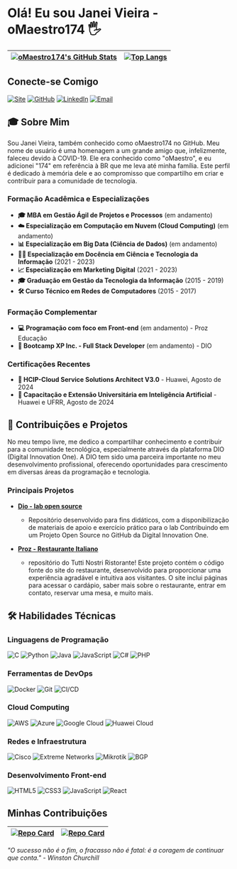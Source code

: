 # Olá! Eu sou Janei Vieira - oMaestro174 🖐️

| [![oMaestro174's GitHub Stats](https://github-readme-stats.vercel.app/api?username=omaestro174&bg_color=122&border_color=30A3DC&show_icons=true&icon_color=50A5DC&title_color=E94D5F&text_color=EEB&cache_seconds=1800)](https://github.com/oMaestro174) | [![Top Langs](https://github-readme-stats.vercel.app/api/top-langs?username=omaestro174&layout=compact&langs_count=8&bg_color=122&border_color=30A3DC&show_icons=true&icon_color=50A5DC&title_color=E94D5F&text_color=EEB&cache_seconds=1800)](https://github.com/oMaestro174) |
|:----------------------------------------------------------------------------------------------------------------------------------------------------------------------------:|:-----------------------------------------------------------------------------------------------------------------------------------------------------------------------------------:|



## Conecte-se Comigo
[![Site](https://img.shields.io/website?label=taguardado.net&style=for-the-badge&url=https://taguardado.net/)](https://taguardado.net)
[![GitHub](https://img.shields.io/badge/GitHub-100000?style=for-the-badge&logo=github&logoColor=white)](https://github.com/oMaestro174)
[![LinkedIn](https://img.shields.io/badge/LinkedIn-0A66C2?style=for-the-badge&logo=linkedin&logoColor=white)](https://www.linkedin.com/in/janei-vieira/)
[![Email](https://img.shields.io/badge/Email-D14836?style=for-the-badge&logo=gmail&logoColor=white)](mailto:taguardado.net@gmail.com)
## 🎓 Sobre Mim

Sou Janei Vieira, também conhecido como oMaestro174 no GitHub. Meu nome de usuário é uma homenagem a um grande amigo que, infelizmente, faleceu devido à COVID-19. Ele era conhecido como "oMaestro", e eu adicionei "174" em referência à BR que me leva até minha família. Este perfil é dedicado à memória dele e ao compromisso que compartilho em criar e contribuir para a comunidade de tecnologia.

### Formação Acadêmica e Especializações

- **🎓 MBA em Gestão Ágil de Projetos e Processos** (em andamento)
- **☁️ Especialização em Computação em Nuvem (Cloud Computing)** (em andamento)
- **📊 Especialização em Big Data (Ciência de Dados)** (em andamento)
- **🧑‍🏫 Especialização em Docência em Ciência e Tecnologia da Informação** (2021 - 2023)
- **📈 Especialização em Marketing Digital** (2021 - 2023)
- **🎓 Graduação em Gestão da Tecnologia da Informação** (2015 - 2019)
- **🛠️ Curso Técnico em Redes de Computadores** (2015 - 2017)

### Formação Complementar

- **💻 Programação com foco em Front-end** (em andamento) - Proz Educação
- **🚀 Bootcamp XP Inc. - Full Stack Developer** (em andamento) - DIO

### Certificações Recentes

- **🏅 HCIP-Cloud Service Solutions Architect V3.0** - Huawei, Agosto de 2024
- **🏅 Capacitação e Extensão Universitária em Inteligência Artificial** - Huawei e UFRR, Agosto de 2024

## 💼 Contribuições e Projetos

No meu tempo livre, me dedico a compartilhar conhecimento e contribuir para a comunidade tecnológica, especialmente através da plataforma DIO (Digital Innovation One). A DIO tem sido uma parceira importante no meu desenvolvimento profissional, oferecendo oportunidades para crescimento em diversas áreas da programação e tecnologia.

### Principais Projetos

- **[Dio - lab open source](https://github.com/oMaestro174/dio-lab-open-source)**
  - Repositório desenvolvido para fins didáticos, com a disponibilização de materiais de apoio e exercício prático para o lab Contribuindo em um Projeto Open Source no GitHub da Digital Innovation One.
  
- **[Proz - Restaurante Italiano](https://github.com/cmxrenato/Projeto-Proz-Restaurante-Italiano)**
  - repositório do Tutti Nostri Ristorante! Este projeto contém o código fonte do site do restaurante, desenvolvido para proporcionar uma experiência agradável e intuitiva aos visitantes. O site inclui páginas para acessar o cardápio, saber mais sobre o restaurante, entrar em contato, reservar uma mesa, e muito mais.
  


## 🛠️ Habilidades Técnicas

### Linguagens de Programação

![C](https://img.shields.io/badge/C-00599C?style=for-the-badge&logo=c&logoColor=white)
![Python](https://img.shields.io/badge/Python-3776AB?style=for-the-badge&logo=python&logoColor=white)
![Java](https://img.shields.io/badge/Java-007396?style=for-the-badge&logo=java&logoColor=white)
![JavaScript](https://img.shields.io/badge/JavaScript-F7DF1E?style=for-the-badge&logo=javascript&logoColor=black)
![C#](https://img.shields.io/badge/C%23-239120?style=for-the-badge&logo=c-sharp&logoColor=white)
![PHP](https://img.shields.io/badge/PHP-777BB4?style=for-the-badge&logo=php&logoColor=white)

### Ferramentas de DevOps

![Docker](https://img.shields.io/badge/Docker-2496ED?style=for-the-badge&logo=docker&logoColor=white)
![Git](https://img.shields.io/badge/Git-F05032?style=for-the-badge&logo=git&logoColor=white)
![CI/CD](https://img.shields.io/badge/CI%2FCD-007ACC?style=for-the-badge&logo=azure-pipelines&logoColor=white)

### Cloud Computing

![AWS](https://img.shields.io/badge/AWS-232F3E?style=for-the-badge&logo=amazon-aws&logoColor=white)
![Azure](https://img.shields.io/badge/Azure-0078D4?style=for-the-badge&logo=microsoft-azure&logoColor=white)
![Google Cloud](https://img.shields.io/badge/Google%20Cloud-4285F4?style=for-the-badge&logo=google-cloud&logoColor=white)
![Huawei Cloud](https://img.shields.io/badge/Huawei%20Cloud-FF0000?style=for-the-badge&logo=huawei&logoColor=white)

### Redes e Infraestrutura

![Cisco](https://img.shields.io/badge/Cisco-1BA0D7?style=for-the-badge&logo=cisco&logoColor=white)
![Extreme Networks](https://img.shields.io/badge/Extreme%20Networks-660099?style=for-the-badge&logo=extreme-networks&logoColor=white)
![Mikrotik](https://img.shields.io/badge/Mikrotik-A81C7D?style=for-the-badge&logo=mikrotik&logoColor=white)
![BGP](https://img.shields.io/badge/BGP-007ACC?style=for-the-badge&logo=internet-explorer&logoColor=white)

### Desenvolvimento Front-end

![HTML5](https://img.shields.io/badge/HTML5-E34F26?style=for-the-badge&logo=html5&logoColor=white)
![CSS3](https://img.shields.io/badge/CSS3-1572B6?style=for-the-badge&logo=css3&logoColor=white)
![JavaScript](https://img.shields.io/badge/JavaScript-F7DF1E?style=for-the-badge&logo=javascript&logoColor=black)
![React](https://img.shields.io/badge/React-20232A?style=for-the-badge&logo=react&logoColor=61DAFB)

## **Minhas Contribuições**

| [![Repo Card](https://github-readme-stats.vercel.app/api/pin/?username=omaestro174&repo=dio-lab-open-source&bg_color=122&border_color=30A3DC&show_icons=true&icon_color=50A5DC&title_color=E94D5F&text_color=EEB)](https://github.com/oMaestro174/dio-lab-open-source) | [![Repo Card](https://github-readme-stats.vercel.app/api/pin/?username=omaestro174&repo=webhook-notify&bg_color=122&border_color=30A3DC&show_icons=true&icon_color=50A5DC&title_color=E94D5F&text_color=EEB)](https://github.com/oMaestro174/webhook-notify) |
|:---------------------------------------------------------------------------------------------------------------------------------------------------------------------------------------------------------------------------------------------:|:--------------------------------------------------------------------------------------------------------------------------------------------------------------------------------------------------------------------------------------------:|


_"O sucesso não é o fim, o fracasso não é fatal: é a coragem de continuar que conta." - Winston Churchill_
